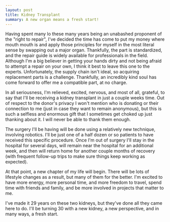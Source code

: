 ```yaml
---
layout: post
title: Kidney Transplant
summary: A new organ means a fresh start!
---
```


Having spent many lo these many years being an unabashed proponent of the "right to repair", I've decided the time has come to put my money where mouth mouth is and apply those principles for myself in the most literal sense by swapping out a major organ. Thankfully, the part is standardized, and the repair guide is widely available for professionals in the field. Although I'm a big believer in getting your hands dirty and not being afraid to attempt a repair on your own, I think it best to leave this one to the experts. Unfortunately, the supply chain isn't ideal, so acquiring replacement parts is a challenge. Thankfully, an incredibly kind soul has come forward to offer me a compatible part, at no charge.

In all seriousness, I'm relieved, excited, nervous, and most of all, grateful, to say that I'll be receiving a kidney transplant in just a couple weeks time. Out of respect to the donor's privacy I won't mention who is donating or their connection to me (just in case they want to remain anonymous), but this is such a selfless and enormous gift that I sometimes get choked up just thanking about it. I will never be able to thank them enough.

The surgery I'll be having will be done using a relatively new technique, involving robotics. I'll be just one of a half dozen or so patients to have received this specific procedure. Once I'm out of surgery I'll stay in the hospital for several days, will remain near the hospital for an additional week, and then will return home for another couple months of recovery (with frequent follow-up trips to make sure things keep working as expected). 

At that point, a new chapter of my life will begin. There will be lots of lifestyle changes as a result, but many of them for the better. I'm excited to have more energy, more personal time, and more freedom to travel, spend time with friends and family, and be more involved in projects that matter to me.

I've made it 29 years on these two kidneys, but they've done all they came here to do. I'll be turning 30 with a new kidney, a new perspective, and in many ways, a fresh start.
